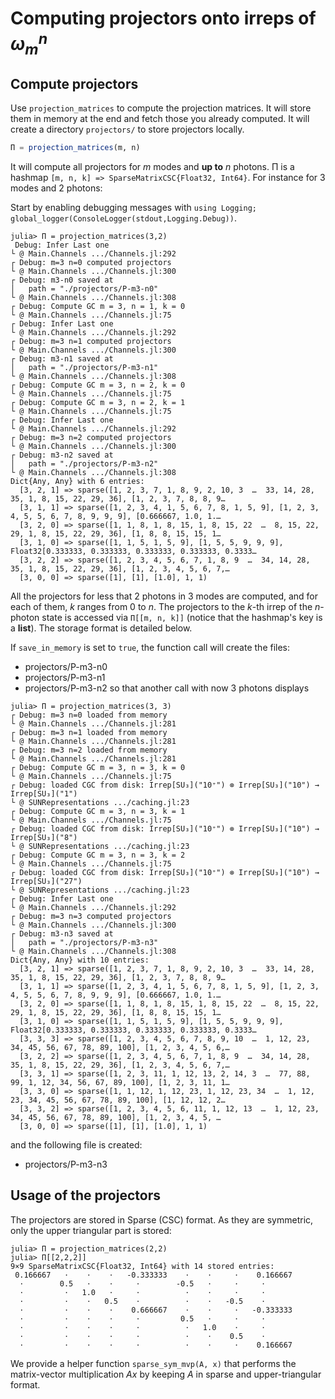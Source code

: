 # Computing projectors onto irreps of $\omega_m^n$

## Compute projectors

Use `projection_matrices` to compute the projection matrices. It will store them
in memory at the end and fetch those you already computed. It will create a
directory `projectors/` to store projectors locally.

```julia
Π = projection_matrices(m, n)
```
It will compute all projectors for $m$ modes and **up to** $n$ photons. Π is a
hashmap `[m, n, k] => SparseMatrixCSC{Float32, Int64}`. For instance for 3 modes and 2 photons:

Start by enabling debugging messages with
`using Logging; global_logger(ConsoleLogger(stdout,Logging.Debug))`.

```julia-repl
julia> Π = projection_matrices(3,2)
 Debug: Infer Last one
└ @ Main.Channels .../Channels.jl:292
┌ Debug: m=3 n=0 computed projectors 
└ @ Main.Channels .../Channels.jl:300
┌ Debug: m3-n0 saved at
│   path = "./projectors/P-m3-n0"
└ @ Main.Channels .../Channels.jl:308
┌ Debug: Compute GC m = 3, n = 1, k = 0
└ @ Main.Channels .../Channels.jl:75
┌ Debug: Infer Last one
└ @ Main.Channels .../Channels.jl:292
┌ Debug: m=3 n=1 computed projectors 
└ @ Main.Channels .../Channels.jl:300
┌ Debug: m3-n1 saved at
│   path = "./projectors/P-m3-n1"
└ @ Main.Channels .../Channels.jl:308
┌ Debug: Compute GC m = 3, n = 2, k = 0
└ @ Main.Channels .../Channels.jl:75
┌ Debug: Compute GC m = 3, n = 2, k = 1
└ @ Main.Channels .../Channels.jl:75
┌ Debug: Infer Last one
└ @ Main.Channels .../Channels.jl:292
┌ Debug: m=3 n=2 computed projectors 
└ @ Main.Channels .../Channels.jl:300
┌ Debug: m3-n2 saved at
│   path = "./projectors/P-m3-n2"
└ @ Main.Channels .../Channels.jl:308
Dict{Any, Any} with 6 entries:
  [3, 2, 1] => sparse([1, 2, 3, 7, 1, 8, 9, 2, 10, 3  …  33, 14, 28, 35, 1, 8, 15, 22, 29, 36], [1, 2, 3, 7, 8, 8, 9…
  [3, 1, 1] => sparse([1, 2, 3, 4, 1, 5, 6, 7, 8, 1, 5, 9], [1, 2, 3, 4, 5, 5, 6, 7, 8, 9, 9, 9], [0.666667, 1.0, 1.…
  [3, 2, 0] => sparse([1, 1, 8, 1, 8, 15, 1, 8, 15, 22  …  8, 15, 22, 29, 1, 8, 15, 22, 29, 36], [1, 8, 8, 15, 15, 1…
  [3, 1, 0] => sparse([1, 1, 5, 1, 5, 9], [1, 5, 5, 9, 9, 9], Float32[0.333333, 0.333333, 0.333333, 0.333333, 0.3333…
  [3, 2, 2] => sparse([1, 2, 3, 4, 5, 6, 7, 1, 8, 9  …  34, 14, 28, 35, 1, 8, 15, 22, 29, 36], [1, 2, 3, 4, 5, 6, 7,…
  [3, 0, 0] => sparse([1], [1], [1.0], 1, 1)
```
All the projectors for less that $2$ photons in $3$ modes are computed, and for
each of them, $k$ ranges from $0$ to $n$. The projectors to the $k$-th irrep of
the $n$-photon state is accessed via `Π[[m, n, k]]` (notice that the hashmap's
key is a **list**). The storage format is detailed below.

If `save_in_memory` is set to `true`, the function call will create the files:
- projectors/P-m3-n0
- projectors/P-m3-n1
- projectors/P-m3-n2
so that another call with now 3 photons displays
```julia-repl
julia> Π = projection_matrices(3, 3)
┌ Debug: m=3 n=0 loaded from memory 
└ @ Main.Channels .../Channels.jl:281
┌ Debug: m=3 n=1 loaded from memory 
└ @ Main.Channels .../Channels.jl:281
┌ Debug: m=3 n=2 loaded from memory 
└ @ Main.Channels .../Channels.jl:281
┌ Debug: Compute GC m = 3, n = 3, k = 0
└ @ Main.Channels .../Channels.jl:75
┌ Debug: loaded CGC from disk: Irrep[SU₃]("10⁺") ⊗ Irrep[SU₃]("10") → Irrep[SU₃]("1")
└ @ SUNRepresentations .../caching.jl:23
┌ Debug: Compute GC m = 3, n = 3, k = 1
└ @ Main.Channels .../Channels.jl:75
┌ Debug: loaded CGC from disk: Irrep[SU₃]("10⁺") ⊗ Irrep[SU₃]("10") → Irrep[SU₃]("8")
└ @ SUNRepresentations .../caching.jl:23
┌ Debug: Compute GC m = 3, n = 3, k = 2
└ @ Main.Channels .../Channels.jl:75
┌ Debug: loaded CGC from disk: Irrep[SU₃]("10⁺") ⊗ Irrep[SU₃]("10") → Irrep[SU₃]("27")
└ @ SUNRepresentations .../caching.jl:23
┌ Debug: Infer Last one
└ @ Main.Channels .../Channels.jl:292
┌ Debug: m=3 n=3 computed projectors 
└ @ Main.Channels .../Channels.jl:300
┌ Debug: m3-n3 saved at
│   path = "./projectors/P-m3-n3"
└ @ Main.Channels .../Channels.jl:308
Dict{Any, Any} with 10 entries:
  [3, 2, 1] => sparse([1, 2, 3, 7, 1, 8, 9, 2, 10, 3  …  33, 14, 28, 35, 1, 8, 15, 22, 29, 36], [1, 2, 3, 7, 8, 8, 9…
  [3, 1, 1] => sparse([1, 2, 3, 4, 1, 5, 6, 7, 8, 1, 5, 9], [1, 2, 3, 4, 5, 5, 6, 7, 8, 9, 9, 9], [0.666667, 1.0, 1.…
  [3, 2, 0] => sparse([1, 1, 8, 1, 8, 15, 1, 8, 15, 22  …  8, 15, 22, 29, 1, 8, 15, 22, 29, 36], [1, 8, 8, 15, 15, 1…
  [3, 1, 0] => sparse([1, 1, 5, 1, 5, 9], [1, 5, 5, 9, 9, 9], Float32[0.333333, 0.333333, 0.333333, 0.333333, 0.3333…
  [3, 3, 3] => sparse([1, 2, 3, 4, 5, 6, 7, 8, 9, 10  …  1, 12, 23, 34, 45, 56, 67, 78, 89, 100], [1, 2, 3, 4, 5, 6,…
  [3, 2, 2] => sparse([1, 2, 3, 4, 5, 6, 7, 1, 8, 9  …  34, 14, 28, 35, 1, 8, 15, 22, 29, 36], [1, 2, 3, 4, 5, 6, 7,…
  [3, 3, 1] => sparse([1, 2, 3, 11, 1, 12, 13, 2, 14, 3  …  77, 88, 99, 1, 12, 34, 56, 67, 89, 100], [1, 2, 3, 11, 1…
  [3, 3, 0] => sparse([1, 1, 12, 1, 12, 23, 1, 12, 23, 34  …  1, 12, 23, 34, 45, 56, 67, 78, 89, 100], [1, 12, 12, 2…
  [3, 3, 2] => sparse([1, 2, 3, 4, 5, 6, 11, 1, 12, 13  …  1, 12, 23, 34, 45, 56, 67, 78, 89, 100], [1, 2, 3, 4, 5, …
  [3, 0, 0] => sparse([1], [1], [1.0], 1, 1)
```

and the following file is created:
- projectors/P-m3-n3


## Usage of the projectors
The projectors are stored in Sparse (CSC) format. As they are symmetric, only
the upper triangular part is stored:

```julia-repl
julia> Π = projection_matrices(2,2)
julia> Π[[2,2,2]]
9×9 SparseMatrixCSC{Float32, Int64} with 14 stored entries:
 0.166667   ⋅    ⋅    ⋅   -0.333333    ⋅    ⋅     ⋅    0.166667
  ⋅        0.5   ⋅    ⋅     ⋅        -0.5   ⋅     ⋅     ⋅ 
  ⋅         ⋅   1.0   ⋅     ⋅          ⋅    ⋅     ⋅     ⋅ 
  ⋅         ⋅    ⋅   0.5    ⋅          ⋅    ⋅   -0.5    ⋅ 
  ⋅         ⋅    ⋅    ⋅    0.666667    ⋅    ⋅     ⋅   -0.333333
  ⋅         ⋅    ⋅    ⋅     ⋅         0.5   ⋅     ⋅     ⋅ 
  ⋅         ⋅    ⋅    ⋅     ⋅          ⋅   1.0    ⋅     ⋅ 
  ⋅         ⋅    ⋅    ⋅     ⋅          ⋅    ⋅    0.5    ⋅ 
  ⋅         ⋅    ⋅    ⋅     ⋅          ⋅    ⋅     ⋅    0.166667
```

We provide a helper function `sparse_sym_mvp(A, x)` that performs the
matrix-vector multiplication $Ax$ by keeping $A$ in sparse and upper-triangular
format.